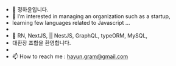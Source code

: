 - 👋 정하윤입니다.
- 👀 I’m interested in managing an organization such as a startup, 
- learning few languages related to Javascript ... 
- 
- 🌱 RN, NextJS, || NestJS, GraphQL, typeORM, MySQL,
- 대환장 조합을 환영합니다.
- 
- 📫 How to reach me : hayun.gram@gmail.com

<!---
hayun-chung/hayun-chung is a ✨ special ✨ repository because its `README.md` (this file) appears on your GitHub profile.
You can click the Preview link to take a look at your changes.
--->
